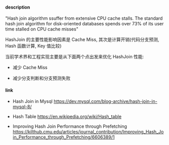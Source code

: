 #### description

"Hash join algorithm ssuffer from extensive CPU cache stalls. The standard hash join algorithm for disk-oriented databases spends over 73% of its user time stalled on CPU cache misses" 

HashJoin 的主要性能影响因素是 Cache Miss, 其次是计算开销(代码分支预测, Hash 函数计算, Key 值比较) 

当前学术界和工程实现主要是从下面两个点出发来优化 HashJoin 性能: 

- 减少 Cache Miss 

- 减少分支判断和分支预测失败 

#### link

- Hash Join in Mysql https://dev.mysql.com/blog-archive/hash-join-in-mysql-8/

- Hash Table https://en.wikipedia.org/wiki/Hash_table

- Improving Hash Join Performance through Prefetching https://kilthub.cmu.edu/articles/journal_contribution/Improving_Hash_Join_Performance_through_Prefetching/6606389/1

